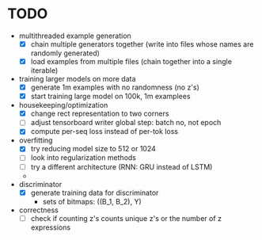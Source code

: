 # TODO
- multithreaded example generation
  - [x] chain multiple generators together (write into files whose names are randomly generated)
  - [x] load examples from multiple files (chain together into a single iterable)
- training larger models on more data
  - [x] generate 1m examples with no randomness (no z's)
  - [x] start training large model on 100k, 1m examplees
- housekeeping/optimization
  - [x] change rect representation to two corners
  - [ ] adjust tensorboard writer global step: batch no, not epoch
  - [x] compute per-seq loss instead of per-tok loss
- overfitting
  - [x] try reducing model size to 512 or 1024
  - [ ] look into regularization methods
  - [ ] try a different architecture (RNN: GRU instead of LSTM)
  - 
- discriminator
  - [x] generate training data for discriminator
    - sets of bitmaps: ((B_1, B_2), Y)
- correctness
  - [ ] check if counting z's counts unique z's or the number of z expressions